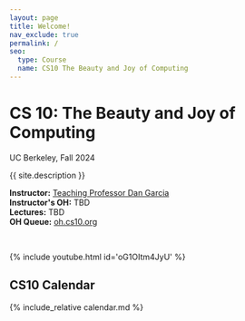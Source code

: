 ```yaml
---
layout: page
title: Welcome!
nav_exclude: true
permalink: /
seo:
  type: Course
  name: CS10 The Beauty and Joy of Computing
---
```



# **CS 10: The Beauty and Joy of Computing**
UC Berkeley, Fall 2024

{{ site.description }}

**Instructor:** <a href="https://people.eecs.berkeley.edu/~ddgarcia/">Teaching Professor Dan Garcia</a><br/>
**Instructor's OH:** TBD<br/>
**Lectures:** TBD<br/>
**OH Queue:** <a href="https://oh.cs10.org/"> oh.cs10.org</a>

<br/>

{% include youtube.html id='oG1OItm4JyU' %}


## CS10 Calendar

{% include_relative calendar.md %}
